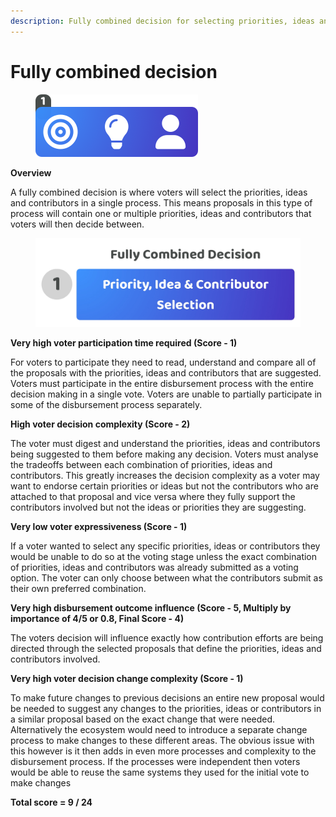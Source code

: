 ```yaml
---
description: Fully combined decision for selecting priorities, ideas and contributors
---
```


# Fully combined decision

<div align="left">

<figure><img src="../../.gitbook/assets/fully-combined-decision.png" alt="" width="260"><figcaption></figcaption></figure>

</div>



**Overview**

A fully combined decision is where voters will select the priorities, ideas and contributors in a single process. This means proposals in this type of process will contain one or multiple priorities, ideas and contributors that voters will then decide between.

<div align="left">

<figure><img src="../../.gitbook/assets/fully-combined-decision.jpg" alt="" width="563"><figcaption></figcaption></figure>

</div>



**Very high voter participation time required (Score - 1)**

For voters to participate they need to read, understand and compare all of the proposals with the priorities, ideas and contributors that are suggested. Voters must participate in the entire disbursement process with the entire decision making in a single vote. Voters are unable to partially participate in some of the disbursement process separately.



**High voter decision complexity (Score - 2)**

The voter must digest and understand the priorities, ideas and contributors being suggested to them before making any decision. Voters must analyse the tradeoffs between each combination of priorities, ideas and contributors. This greatly increases the decision complexity as a voter may want to endorse certain priorities or ideas but not the contributors who are attached to that proposal and vice versa where they fully support the contributors involved but not the ideas or priorities they are suggesting.



**Very low voter expressiveness (Score - 1)**

If a voter wanted to select any specific priorities, ideas or contributors they would be unable to do so at the voting stage unless the exact combination of priorities, ideas and contributors was already submitted as a voting option. The voter can only choose between what the contributors submit as their own preferred combination.



**Very high disbursement outcome influence (Score - 5, Multiply by importance of 4/5 or 0.8, Final Score - 4)**

The voters decision will influence exactly how contribution efforts are being directed through the selected proposals that define the priorities, ideas and contributors involved.



**Very high voter decision change complexity (Score - 1)**

To make future changes to previous decisions an entire new proposal would be needed to suggest any changes to the priorities, ideas or contributors in a similar proposal based on the exact change that were needed. Alternatively the ecosystem would need to introduce a separate change process to make changes to these different areas. The obvious issue with this however is it then adds in even more processes and complexity to the disbursement process. If the processes were independent then voters would be able to reuse the same systems they used for the initial vote to make changes



**Total score = 9 / 24**
